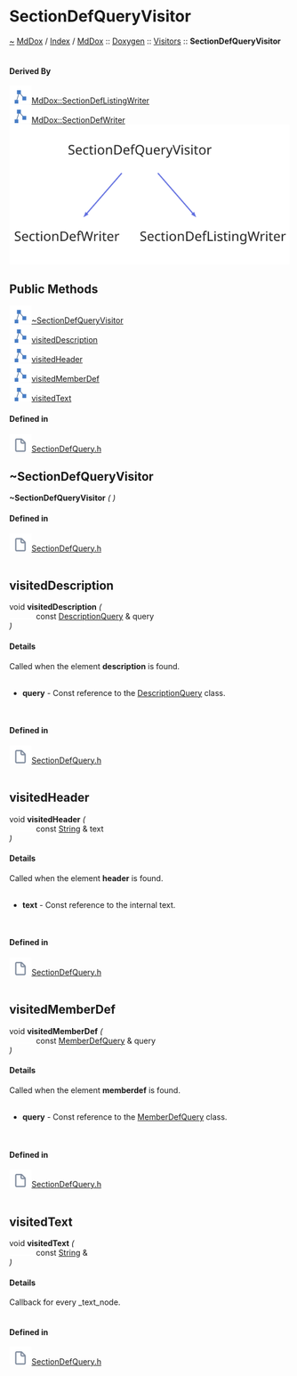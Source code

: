 <a id="sectiondefqueryvisitor"></a>
<h1>SectionDefQueryVisitor</h1>
<a id="classMdDox_1_1Doxygen_1_1Visitors_1_1SectionDefQueryVisitor"></a>
<a href="https://github.com/CharlesCarley/MdDox.md">~</a>
<a href="indexpage.md#mddox">MdDox</a>
<span class="inline-text">/</span>
<a href="index.md#index">Index</a>
<span class="inline-text">/</span>
<a href="namespaceMdDox.md#mddox">MdDox</a>
<span class="inline-text">::</span>
<a href="namespaceMdDox_1_1Doxygen.md#doxygen">Doxygen</a>
<span class="inline-text">::</span>
<a href="namespaceMdDox_1_1Doxygen_1_1Visitors.md#visitors">Visitors</a>
<span class="inline-text">::</span>
<span class="bold-text"><b>SectionDefQueryVisitor</b></span>
<br/>
<br/>
<a id="derived-by"></a>
<h4>Derived By</h4>
<div class="icon-link">
<img src="../images/class.svg"/><a href="classMdDox_1_1SectionDefListingWriter.md#mddoxsectiondeflistingwriter">MdDox::SectionDefListingWriter</a>
</div>
<div class="icon-link">
<img src="../images/class.svg"/><a href="classMdDox_1_1SectionDefWriter.md#mddoxsectiondefwriter">MdDox::SectionDefWriter</a>
</div>
<img src="../images/dot/internal-diagram-95.dot.svg"/><br/>
<a id="public-methods"></a>
<h2>Public Methods</h2>
<span class="icon-list-item"><a href="#~sectiondefqueryvisitor" class="icon-list-item"><img src="../images/class.svg" class="icon-list-item"/><span class="icon-list-item">~SectionDefQueryVisitor</span>
</a>
</span>
<br/>
<span class="icon-list-item"><a href="#visiteddescription" class="icon-list-item"><img src="../images/class.svg" class="icon-list-item"/><span class="icon-list-item">visitedDescription</span>
</a>
</span>
<br/>
<span class="icon-list-item"><a href="#visitedheader" class="icon-list-item"><img src="../images/class.svg" class="icon-list-item"/><span class="icon-list-item">visitedHeader</span>
</a>
</span>
<br/>
<span class="icon-list-item"><a href="#visitedmemberdef" class="icon-list-item"><img src="../images/class.svg" class="icon-list-item"/><span class="icon-list-item">visitedMemberDef</span>
</a>
</span>
<br/>
<span class="icon-list-item"><a href="#visitedtext" class="icon-list-item"><img src="../images/class.svg" class="icon-list-item"/><span class="icon-list-item">visitedText</span>
</a>
</span>
<br/>
<a id="defined-in"></a>
<h4>Defined in</h4>
<span class="icon-list-item"><a href="https://github.com/CharlesCarley/MdDox/blob/master//Tools/Doxygen/SectionDefQuery.h#L32" class="icon-list-item"><img src="../images/file.svg" class="icon-list-item"/><span class="icon-list-item">SectionDefQuery.h</span>
</a>
</span>
<br/>
<a id="~sectiondefqueryvisitor"></a>
<h2>~SectionDefQueryVisitor</h2>
<span class="bold-text"><b>~SectionDefQueryVisitor</b></span>
<span class="italic-text"><i>(</i></span>
<span class="italic-text"><i>)</i></span>
<a id="defined-in"></a>
<h4>Defined in</h4>
<span class="icon-list-item"><a href="https://github.com/CharlesCarley/MdDox/blob/master//Tools/Doxygen/SectionDefQuery.h#L34" class="icon-list-item"><img src="../images/file.svg" class="icon-list-item"/><span class="icon-list-item">SectionDefQuery.h</span>
</a>
</span>
<br/>
<br/>
<a id="visiteddescription"></a>
<h2>visitedDescription</h2>
<span class="inline-text">void</span>
<span class="bold-text"><b>visitedDescription</b></span>
<span class="italic-text"><i>(</i></span>
<div class="paragraph">
<span class="paragraph"><img src="../images/horSpace24px.svg"/><span class="inline-text">const </span>
<a href="classMdDox_1_1Doxygen_1_1DescriptionQuery.md#descriptionquery">DescriptionQuery</a>
<span class="inline-text"> &amp;</span>
<span class="inline-text">query</span>
</span>
</div>
<span class="italic-text"><i>)</i></span>
<a id="details"></a>
<h4>Details</h4>
<span class="inline-text">Called when the element </span>
<span class="bold-text"><b>description</b></span>
<span class="inline-text"> is found. </span>
<br/>
<br/>
<ul>
<li><span class="bold-text"><b>query</b></span>
<span class="inline-text"> - </span>
<span class="inline-text">Const reference to the </span>
<a href="classMdDox_1_1Doxygen_1_1DescriptionQuery.md#descriptionquery">DescriptionQuery</a>
<span class="inline-text"> class. </span>
</li>
</ul>
<br/>
<a id="defined-in"></a>
<h4>Defined in</h4>
<span class="icon-list-item"><a href="https://github.com/CharlesCarley/MdDox/blob/master//Tools/Doxygen/SectionDefQuery.h#L49" class="icon-list-item"><img src="../images/file.svg" class="icon-list-item"/><span class="icon-list-item">SectionDefQuery.h</span>
</a>
</span>
<br/>
<br/>
<a id="visitedheader"></a>
<h2>visitedHeader</h2>
<span class="inline-text">void</span>
<span class="bold-text"><b>visitedHeader</b></span>
<span class="italic-text"><i>(</i></span>
<div class="paragraph">
<span class="paragraph"><img src="../images/horSpace24px.svg"/><span class="inline-text">const </span>
<a href="namespaceMdDox.md#string">String</a>
<span class="inline-text"> &amp;</span>
<span class="inline-text">text</span>
</span>
</div>
<span class="italic-text"><i>)</i></span>
<a id="details"></a>
<h4>Details</h4>
<span class="inline-text">Called when the element </span>
<span class="bold-text"><b>header</b></span>
<span class="inline-text"> is found. </span>
<br/>
<br/>
<ul>
<li><span class="bold-text"><b>text</b></span>
<span class="inline-text"> - </span>
<span class="inline-text">Const reference to the internal text. </span>
</li>
</ul>
<br/>
<a id="defined-in"></a>
<h4>Defined in</h4>
<span class="icon-list-item"><a href="https://github.com/CharlesCarley/MdDox/blob/master//Tools/Doxygen/SectionDefQuery.h#L54" class="icon-list-item"><img src="../images/file.svg" class="icon-list-item"/><span class="icon-list-item">SectionDefQuery.h</span>
</a>
</span>
<br/>
<br/>
<a id="visitedmemberdef"></a>
<h2>visitedMemberDef</h2>
<span class="inline-text">void</span>
<span class="bold-text"><b>visitedMemberDef</b></span>
<span class="italic-text"><i>(</i></span>
<div class="paragraph">
<span class="paragraph"><img src="../images/horSpace24px.svg"/><span class="inline-text">const </span>
<a href="classMdDox_1_1Doxygen_1_1MemberDefQuery.md#memberdefquery">MemberDefQuery</a>
<span class="inline-text"> &amp;</span>
<span class="inline-text">query</span>
</span>
</div>
<span class="italic-text"><i>)</i></span>
<a id="details"></a>
<h4>Details</h4>
<span class="inline-text">Called when the element </span>
<span class="bold-text"><b>memberdef</b></span>
<span class="inline-text"> is found. </span>
<br/>
<br/>
<ul>
<li><span class="bold-text"><b>query</b></span>
<span class="inline-text"> - </span>
<span class="inline-text">Const reference to the </span>
<a href="classMdDox_1_1Doxygen_1_1MemberDefQuery.md#memberdefquery">MemberDefQuery</a>
<span class="inline-text"> class. </span>
</li>
</ul>
<br/>
<a id="defined-in"></a>
<h4>Defined in</h4>
<span class="icon-list-item"><a href="https://github.com/CharlesCarley/MdDox/blob/master//Tools/Doxygen/SectionDefQuery.h#L44" class="icon-list-item"><img src="../images/file.svg" class="icon-list-item"/><span class="icon-list-item">SectionDefQuery.h</span>
</a>
</span>
<br/>
<br/>
<a id="visitedtext"></a>
<h2>visitedText</h2>
<span class="inline-text">void</span>
<span class="bold-text"><b>visitedText</b></span>
<span class="italic-text"><i>(</i></span>
<div class="paragraph">
<span class="paragraph"><img src="../images/horSpace24px.svg"/><span class="inline-text">const </span>
<a href="namespaceMdDox.md#string">String</a>
<span class="inline-text"> &amp;</span>
</span>
</div>
<span class="italic-text"><i>)</i></span>
<a id="details"></a>
<h4>Details</h4>
<span class="inline-text">Callback for every _text_node. </span>
<br/>
<br/>
<a id="defined-in"></a>
<h4>Defined in</h4>
<span class="icon-list-item"><a href="https://github.com/CharlesCarley/MdDox/blob/master//Tools/Doxygen/SectionDefQuery.h#L39" class="icon-list-item"><img src="../images/file.svg" class="icon-list-item"/><span class="icon-list-item">SectionDefQuery.h</span>
</a>
</span>
<br/>
<br/>
</div>
</div>
</body>
</html>
